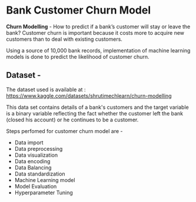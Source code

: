 # Bank Customer Churn Model

**Churn Modelling** - How to predict if a bank’s customer will stay or leave the bank?
Customer churn is important because it costs more to acquire new customers than to deal with existing customers. 

Using a source of 10,000 bank records, implementation of machine learning models is done to predict the likelihood of customer churn. 

## Dataset -

The dataset used is available at : https://www.kaggle.com/datasets/shrutimechlearn/churn-modelling

This data set contains details of a bank's customers and the target variable is a binary variable reflecting the fact whether the customer 
left the bank (closed his account) or he continues to be a customer.

Steps perfomed for customer churn model are -
- Data import
- Data preprocessing
- Data visualization
- Data encoding
- Data Balancing
- Data standardization
- Machine Learning model
- Model Evaluation
- Hyperparameter Tuning
